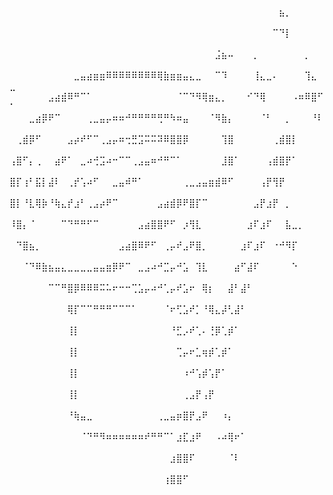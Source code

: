 ⠀⠀⠀⠀⠀⠀⠀⠀⠀⠀⠀⠀⠀⠀⠀⠀⠀⠀⠀⠀⠀⠀⠀⠀⠀⠀⠀⠀⠀⠀⠀⠀⠀⠀⠀⠀⠀⠀⠀⠀⠀⠀⣦⡀⠀⠀⠀⠀⠀⠀
⠀⠀⠀⠀⠀⠀⠀⠀⠀⠀⠀⠀⠀⠀⠀⠀⠀⠀⠀⠀⠀⠀⠀⠀⠀⠀⠀⠀⠀⠀⠀⠀⠀⠀⠀⠀⠀⠀⠀⠀⠀⠉⠙⡇⠀⠀⠀⠀⠀⠀
⠀⠀⠀⠀⠀⠀⠀⠀⠀⠀⠀⠀⠀⠀⠀⠀⠀⠀⠀⠀⠀⠀⠀⠀⠀⠀⠀⠀⠀⠀⠀⠀⣨⣦⠤⠀⠀⠀⡀⠀⠀⠀⠀⠀⠀⠀⡀⠀⠀⠀
⠀⠀⠀⠀⠀⠀⠀⠀⠀⠀⣀⣤⣴⣶⣶⠿⠿⠿⠿⠿⠿⠿⠿⢿⣷⣶⣶⣤⣄⣀⠀⠀⠉⠹⠀⠀⠀⠀⢸⣄⣀⠄⠀⠀⠀⠀⢹⣄⠀⣀
⠀⠀⠀⠀⠀⠀⣠⣴⣾⠿⠛⠉⠁⠀⠀⠀⠀⠀⠀⠀⠀⠀⠀⠀⠀⠀⠈⠉⠙⠻⢿⣶⣄⡀⠀⠀⠀⠊⠙⢿⠀⠀⠀⠀⠠⠶⠿⣿⠋⠁
⠀⠀⠀⣀⣴⡿⠟⠉⠀⠀⠀⠀⢀⣀⣤⡤⠶⠶⠚⠛⠛⠛⠛⢛⠛⠳⠶⣤⠀⠀⠀⠈⠻⣷⡄⠀⠀⠀⠀⠈⠃⠀⠀⡀⠀⠀⠀⠘⠇⠀
⠀⢀⣾⡿⠋⠀⠀⠀⠀⣠⡴⠞⠋⠉⢀⣠⡤⠶⢒⣛⣩⠭⠭⠽⠿⣿⣿⡿⠀⠀⠀⠀⠀⢹⣿⠀⠀⠀⠀⠀⠀⢀⣾⣿⡇⠀⠀⠀⠀⠀
⢠⣿⠋⡄⢀⠀⠀⣴⠟⠁⠀⣀⠴⢚⣩⠴⠒⠉⠉⢀⣠⣤⠶⠚⠛⠉⠁⠀⠀⠀⠀⠀⠀⣸⣿⠁⠀⠀⠀⠀⢠⣾⣿⡟⠁⠀⠀⠀⠀⠀
⣿⡏⢰⠃⣯⡇⣼⠇⠀⢀⡞⢡⠴⠋⠀⠀⣀⣤⠾⠛⠁⠀⠀⠀⠀⠀⠀⢀⣀⣠⣤⣶⣾⠿⠋⠀⠀⠀⠀⢠⡟⢻⡟⠀⠀⠀⠀⠀⠀⠀
⣿⡇⠘⣇⢿⡷⠘⢷⣄⡞⣰⠃⢀⣠⡴⠟⠉⠀⠀⠀⠀⠀⠀⣠⣴⣾⡿⠟⣿⡏⠉⠀⠀⠀⠀⠀⠀⠀⣠⡟⣰⡟⠀⡀⠀⠀⠀⠀⠀⠀
⠸⣿⡄⠈⠀⠀⠀⠀⠉⠙⠛⠛⠋⠉⠀⠀⠀⠀⠀⠀⣠⣴⣿⣿⠟⠋⠀⡰⢻⣇⠀⠀⠀⠀⠀⠀⠀⣰⠏⣰⠏⠀⠀⣧⣀⡀⠀⠀⠀⠀
⠀⠙⣿⣦⡀⠀⠀⠀⠀⠀⠀⠀⠀⠀⠀⠀⠀⣠⣴⣿⠿⠟⠋⠀⢀⡤⠞⣠⠟⣿⡀⠀⠀⠀⠀⠀⣰⠏⣰⠏⠀⠐⠚⠻⡏⠀⠀⠀⠀⠀
⠀⠀⠈⠙⠿⣷⣦⣤⣄⣀⣀⣀⣀⣤⣤⣶⡿⠟⠉⠀⣀⣠⠴⠚⣉⡤⠚⣡⠀⢹⣇⠀⠀⠀⠀⣴⠋⣼⠏⠀⠀⠀⠀⠀⠑⠀⠀⠀⠀⠀
⠀⠀⠀⠀⠀⠀⠉⠉⠛⣿⡿⠿⠿⠿⠭⠥⠖⠒⠒⢉⣡⡤⠴⠚⢁⡤⠞⣡⠖⠀⢿⡆⠀⠀⣼⠃⣼⠃⠀⠀⠀⠀⠀⠀⠀⠀⠀⠀⠀⠀
⠀⠀⠀⠀⠀⠀⠀⠀⠀⢿⡏⠉⠉⠛⠛⠛⠉⠉⠉⠁⠀⠀⠀⠀⠈⠖⢋⣡⠞⡁⠘⢿⣄⡼⢃⣼⠃⠀⠀⠀⠀⠀⠀⠀⠀⠀⠀⠀⠀⠀
⠀⠀⠀⠀⠀⠀⠀⠀⠀⢸⡇⠀⠀⠀⠀⠀⠀⠀⠀⠀⠀⠀⠀⠀⠀⠘⣋⡠⠞⢁⠄⢘⡿⢁⡾⠁⠀⠀⠀⠀⠀⠀⠀⠀⠀⠀⠀⠀⠀⠀
⠀⠀⠀⠀⠀⠀⠀⠀⠀⢸⡇⠀⠀⠀⠀⠀⠀⠀⠀⠀⠀⠀⠀⠀⠀⠀⢉⡤⠖⣁⢶⡾⢁⡾⠁⠀⠀⠀⠀⠀⠀⠀⠀⠀⠀⠀⠀⠀⠀⠀
⠀⠀⠀⠀⠀⠀⠀⠀⠀⢸⡇⠀⠀⠀⠀⠀⠀⠀⠀⠀⠀⠀⠀⠀⠀⠀⠀⠰⠚⢡⡾⢡⡟⠁⠀⠀⠀⠀⠀⠀⠀⠀⠀⠀⠀⠀⠀⠀⠀⠀
⠀⠀⠀⠀⠀⠀⠀⠀⠀⢸⡇⠀⠀⠀⠀⠀⠀⠀⠀⠀⠀⠀⠀⠀⠀⠀⠀⢀⣠⡟⢠⡟⠀⠀⠀⠀⠀⠀⠀⠀⠀⠀⠀⠀⠀⠀⠀⠀⠀⠀
⠀⠀⠀⠀⠀⠀⠀⠀⠀⠘⢷⣤⣀⠀⠀⠀⠀⠀⠀⠀⠀⠀⠀⢀⣀⣤⡶⣿⡟⣠⠟⠀⠀⠰⡄⠀⠀⠀⠀⠀⠀⠀⠀⠀⠀⠀⠀⠀⠀⠀
⠀⠀⠀⠀⠀⠀⠀⠀⠀⠀⠀⠈⠙⠛⠻⠶⠶⠶⠶⠶⠶⠞⠛⠛⠉⠁⣰⣏⣰⠟⠀⠀⠠⠴⢿⠖⠁⠀⠀⠀⠀⠀⠀⠀⠀⠀⠀⠀⠀⠀
⠀⠀⠀⠀⠀⠀⠀⠀⠀⠀⠀⠀⠀⠀⠀⠀⠀⠀⠀⠀⠀⠀⠀⠀⠀⣰⣿⣿⠏⠀⠀⠀⠀⠀⠈⠇⠀⠀⠀⠀⠀⠀⠀⠀⠀⠀⠀⠀⠀⠀
⠀⠀⠀⠀⠀⠀⠀⠀⠀⠀⠀⠀⠀⠀⠀⠀⠀⠀⠀⠀⠀⠀⠀⠀⢰⣿⣿⠋⠀⠀⠀⠀⠀⠀⠀⠀⠀⠀⠀⠀⠀⠀⠀⠀⠀⠀⠀⠀⠀⠀